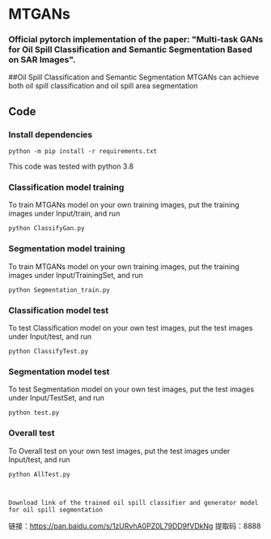 # MTGANs

### Official pytorch implementation of the paper: "Multi-task GANs for Oil Spill Classification and Semantic Segmentation Based on SAR Images". 


##Oil Spill Classification and Semantic Segmentation
MTGANs can achieve both oil spill classification and oil spill area segmentation




## Code

### Install dependencies

```
python -m pip install -r requirements.txt
```

This code was tested with python 3.8 


###  Classification model training
To train MTGANs model on your own training images, put the training images under Input/train, and run

```
python ClassifyGan.py
```
###  Segmentation model training
To train MTGANs model on your own training images, put the training images under Input/TrainingSet, and run

```
python Segmentation_train.py
```
### Classification model test
To test Classification model on your own test images, put the test images under Input/test, and run

```
python ClassifyTest.py
```
### Segmentation model test
To test Segmentation model on your own test images, put the test images under Input/TestSet, and run

```
python test.py
```


### Overall test
To Overall test on your own test images, put the test images under  Input/test, and run

```
python AllTest.py



Download link of the trained oil spill classifier and generator model for oil spill segmentation

```

链接：https://pan.baidu.com/s/1zURvhA0PZ0L79DD9fVDkNg 
提取码：8888
